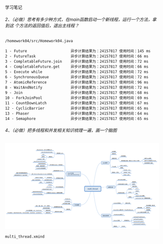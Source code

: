 学习笔记

###### 2、（必做）思考有多少种方式，在main函数启动一个新线程，运行一个方法，拿到这 个方法的返回值后，退出主线程？
```
/homework04/src/Homework04.java

1 - Future                    异步计算结果为：24157817 使用时间：145 ms
2 - FutureTask                异步计算结果为：24157817 使用时间：66 ms
3 - CompletableFuture.join    异步计算结果为：24157817 使用时间：72 ms
4 - CompletableFuture.get     异步计算结果为：24157817 使用时间：66 ms
5 - Execute while             异步计算结果为：24157817 使用时间：72 ms
6 - SynchronousQueue          异步计算结果为：24157817 使用时间：72 ms
7 - AtomicReference           异步计算结果为：24157817 使用时间：96 ms
8 - WaitAndNotify             异步计算结果为：24157817 使用时间：72 ms
9 - Join                      异步计算结果为：24157817 使用时间：68 ms
10 - ForkJoinPool             异步计算结果为：24157817 使用时间：69 ms
11 - CountDownLatch           异步计算结果为：24157817 使用时间：67 ms
12 - CyclicBarrier            异步计算结果为：24157817 使用时间：65 ms
13 - Phaser                   异步计算结果为：24157817 使用时间：64 ms
14 - Semaphore                异步计算结果为：24157817 使用时间：65 ms
```

###### 4、（必做）把多线程和并发相关知识梳理一遍，画一个脑图
![image](https://github.com/yuqiu-pp/JAVA-01/blob/main/Week_04/multi_thread.png)
```
multi_thread.xmind
```
